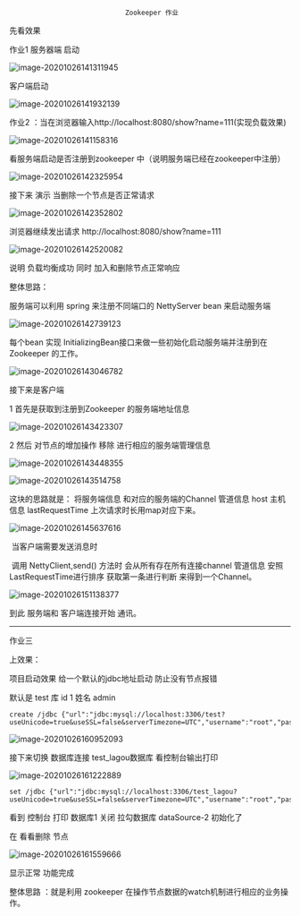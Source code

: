                                 Zookeeper 作业

先看效果

作业1 服务器端 启动

![image-20201026141311945](https://gitee.com/adc123321/blog_img/raw/master/image/202010/26/141314-132324.png)

客户端启动 

![image-20201026141932139](https://gitee.com/adc123321/blog_img/raw/master/image/202010/26/141933-414337.png)

作业2 ：当在浏览器输入http://localhost:8080/show?name=111(实现负载效果)

![image-20201026141158316](https://gitee.com/adc123321/blog_img/raw/master/image/202010/26/141159-182026.png)

   看服务端启动是否注册到zookeeper 中（说明服务端已经在zookeeper中注册）

![image-20201026142325954](C:\Users\Lenovo\AppData\Roaming\Typora\typora-user-images\image-20201026142325954.png)

接下来  演示  当删除一个节点是否正常请求

![image-20201026142352802](https://gitee.com/adc123321/blog_img/raw/master/image/202010/26/142353-556851.png)



浏览器继续发出请求 http://localhost:8080/show?name=111

![image-20201026142520082](https://gitee.com/adc123321/blog_img/raw/master/image/202010/26/142520-905889.png)

 说明 负载均衡成功 同时 加入和删除节点正常响应

 整体思路：

服务端可以利用 spring 来注册不同端口的 NettyServer  bean 来启动服务端



![image-20201026142739123](C:\Users\Lenovo\AppData\Roaming\Typora\typora-user-images\image-20201026142739123.png)

每个bean  实现 InitializingBean接口来做一些初始化启动服务端并注册到在Zookeeper 的工作。

![image-20201026143046782](C:\Users\Lenovo\AppData\Roaming\Typora\typora-user-images\image-20201026143046782.png)

接下来是客户端

 1 首先是获取到注册到Zookeeper 的服务端地址信息

![image-20201026143423307](C:\Users\Lenovo\AppData\Roaming\Typora\typora-user-images\image-20201026143423307.png)

 2 然后  对节点的增加操作 移除 进行相应的服务端管理信息



![image-20201026143448355](https://gitee.com/adc123321/blog_img/raw/master/image/202010/26/143451-552476.png)



![image-20201026143514758](https://gitee.com/adc123321/blog_img/raw/master/image/202010/26/143515-993668.png)



这块的思路就是： 将服务端信息  和对应的服务端的Channel 管道信息   host 主机信息  lastRequestTime  上次请求时长用map对应下来。



![image-20201026145637616](https://gitee.com/adc123321/blog_img/raw/master/image/202010/26/145647-791590.png)

​    当客户端需要发送消息时

​     调用 NettyClient,send() 方法时   会从所有存在所有连接channel 管道信息   安照 LastRequestTime进行排序   获取第一条进行判断 来得到一个Channel。

![image-20201026151138377](https://gitee.com/adc123321/blog_img/raw/master/image/202010/26/154503-152283.png)

到此 服务端和 客户端连接开始 通讯。

--------------------------------------------------------------------------------------------------------------------------------------------------------------

作业三   

上效果：

项目启动效果  给一个默认的jdbc地址启动 防止没有节点报错

默认是  test 库  id 1 姓名 admin

```
create /jdbc {"url":"jdbc:mysql://localhost:3306/test?useUnicode=true&useSSL=false&serverTimezone=UTC","username":"root","password":"root","driver":"com.mysql.jdbc.Driver"}
```

![image-20201026160952093](https://gitee.com/adc123321/blog_img/raw/master/image/202010/26/160952-791781.png)

接下来切换 数据库连接  test_lagou数据库  看控制台输出打印

![image-20201026161222889](https://gitee.com/adc123321/blog_img/raw/master/image/202010/26/161224-94802.png)

```
set /jdbc {"url":"jdbc:mysql://localhost:3306/test_lagou?useUnicode=true&useSSL=false&serverTimezone=UTC","username":"root","password":"root","driver":"com.mysql.cj.jdbc.Driver"}
```

看到 控制台 打印 数据库1 关闭          拉勾数据库  dataSource-2 初始化了

在 看看删除    节点

![image-20201026161559666](https://gitee.com/adc123321/blog_img/raw/master/image/202010/26/161606-52420.png)

  显示正常 功能完成



整体思路 ：就是利用 zookeeper 在操作节点数据的watch机制进行相应的业务操作。
